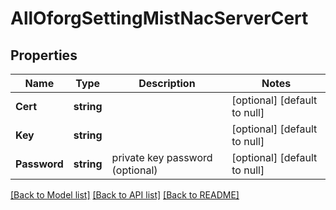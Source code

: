 # AllOforgSettingMistNacServerCert

## Properties
Name | Type | Description | Notes
------------ | ------------- | ------------- | -------------
**Cert** | **string** |  | [optional] [default to null]
**Key** | **string** |  | [optional] [default to null]
**Password** | **string** | private key password (optional) | [optional] [default to null]

[[Back to Model list]](../README.md#documentation-for-models) [[Back to API list]](../README.md#documentation-for-api-endpoints) [[Back to README]](../README.md)

